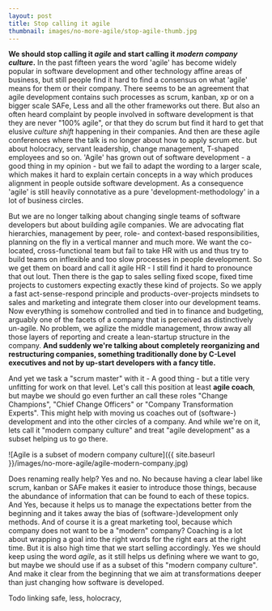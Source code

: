 ```yaml
---
layout: post
title: Stop calling it agile 
thumbnail: images/no-more-agile/stop-agile-thumb.jpg
---
```


**We should stop calling it *agile* and start calling it *modern company culture*.** In the past fifteen years the word 'agile' has become widely popular in software development and other technology affine areas of business, but still people find it hard to find a consensus on what 'agile' means for them or their company. There seems to be an agreement that agile development contains such processes as scrum, kanban, xp or on a bigger scale SAFe, Less and all the other frameworks out there. But also an often heard complaint by people involved in software development is that they are never "100% agile", or that they do scrum but find it hard to get that elusive *culture shift* happening in their companies. 
And then are these agile conferences where the talk is no longer about how to apply scrum etc. but about holocracy, servant leadership, change management, T-shaped employees and so on. 'Agile' has grown out of software development - a good thing in my opinion - but we fail to adapt the wording to a larger scale, which makes it hard to explain certain concepts in a way which produces alignment in people outside software development. As a consequence 'agile' is still heavily connotative as a pure 'development-methodology' in a lot of business circles. 

But we are no longer talking about changing single teams of software developers but about building agile companies. We are advocating flat hierarchies, management by peer, role- and context-based responsibilities, planning on the fly in a vertical manner and much more. We want the co-located, cross-functional team but fail to take HR with us and thus try to build teams on inflexible and too slow processes in people development. So we get them on board and call it agile HR - I still find it hard to pronounce that out lout. Then there is the gap to sales selling fixed scope, fixed time projects to customers expecting exactly these kind of projects. So we apply a fast act-sense-respond principle and products-over-projects mindsets to sales and marketing and integrate them closer into our development teams. Now everything is somehow controlled and tied in to finance and budgeting, arguably one of the facets of a company that is perceived as distinctively un-agile. No problem, we agilize the middle management, throw away all those layers of reporting and create a lean-startup structure in the company. 
**And suddenly we're talking about completely reorganizing and restructuring companies, something traditionally done by C-Level executives and not by up-start developers with a fancy title.**

And yet we task a "scrum master" with it - A good thing - but a title very unfitting for work on that level. Let's call this position at least **agile coach**, but maybe we should go even further an call these roles "Change Champions", "Chief Change Officers" or "Company Transformation Experts". This might help with moving us coaches out of (software-) development and into the other circles of a company. And while we're on it, lets call it "modern company culture" and treat "agile development" as a subset helping us to go there.

![Agile is a subset of modern company culture]({{ site.baseurl }}/images/no-more-agile/agile-modern-company.jpg)

Does renaming really help? Yes and no. No because having a clear label like scrum, kanban or SAFe makes it easier to introduce those things, because the abundance of information that can be found to each of these topics. And Yes, because it helps us to manage the expectations better from the beginning and it takes away the bias of (software-)development only methods. And of course it is a great marketing tool, because which company does not want to be a "modern" company? Coaching is a lot about wrapping a goal into the right words for the right ears at the right time. But it is also high time that we start selling accordingly. Yes we should keep using the word *agile*, as it still helps us defining where we want to go, but maybe we should use if as a subset of this "modern company culture". And make it clear from the beginning that we aim at transformations deeper than just changing how software is developed. 

Todo linking safe, less, holocracy,  

